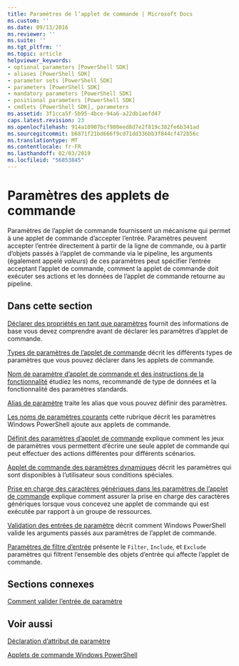 ```yaml
---
title: Paramètres de l’applet de commande | Microsoft Docs
ms.custom: ''
ms.date: 09/13/2016
ms.reviewer: ''
ms.suite: ''
ms.tgt_pltfrm: ''
ms.topic: article
helpviewer_keywords:
- optional parameters [PowerShell SDK]
- aliases [PowerShell SDK]
- parameter sets [PowerShell SDK]
- parameters [PowerShell SDK]
- mandatory parameters [PowerShell SDK]
- positional parameters [PowerShell SDK]
- cmdlets [PowerShell SDK], parameters
ms.assetid: 3f1cca5f-5b95-4bce-94a6-a22db1aefd47
caps.latest.revision: 23
ms.openlocfilehash: 914a10907bcf980eed8d7e2f819c382fe6b341ad
ms.sourcegitcommit: b6871f21bd666f9cd71dd336bb3f844cf472b56c
ms.translationtype: MT
ms.contentlocale: fr-FR
ms.lasthandoff: 02/03/2019
ms.locfileid: "56853845"
---
```

# <a name="cmdlet-parameters"></a>Paramètres des applets de commande

Paramètres de l’applet de commande fournissent un mécanisme qui permet à une applet de commande d’accepter l’entrée. Paramètres peuvent accepter l’entrée directement à partir de la ligne de commande, ou à partir d’objets passés à l’applet de commande via le pipeline, les arguments (également appelé *valeurs*) de ces paramètres peut spécifier l’entrée acceptant l’applet de commande, comment la applet de commande doit exécuter ses actions et les données de l’applet de commande retourne au pipeline.

## <a name="in-this-section"></a>Dans cette section

[Déclarer des propriétés en tant que paramètres](./declaring-properties-as-parameters.md) fournit des informations de base vous devez comprendre avant de déclarer les paramètres d’applet de commande.

[Types de paramètres de l’applet de commande](./types-of-cmdlet-parameters.md) décrit les différents types de paramètres que vous pouvez déclarer dans les applets de commande.

[Nom de paramètre d’applet de commande et des instructions de la fonctionnalité](./standard-cmdlet-parameter-names-and-types.md) étudiez les noms, recommandé de type de données et la fonctionnalité des paramètres standards.

[Alias de paramètre](./parameter-aliases.md) traite les alias que vous pouvez définir des paramètres.

[Les noms de paramètres courants](./common-parameter-names.md) cette rubrique décrit les paramètres Windows PowerShell ajoute aux applets de commande.

[Définit des paramètres d’applet de commande](./cmdlet-parameter-sets.md) explique comment les jeux de paramètres vous permettent d’écrire une seule applet de commande qui peut effectuer des actions différentes pour différents scénarios.

[Applet de commande des paramètres dynamiques](./cmdlet-dynamic-parameters.md) décrit les paramètres qui sont disponibles à l’utilisateur sous conditions spéciales.

[Prise en charge des caractères génériques dans les paramètres de l’applet de commande](./supporting-wildcard-characters-in-cmdlet-parameters.md) explique comment assurer la prise en charge des caractères génériques lorsque vous concevez une applet de commande qui est exécutée par rapport à un groupe de ressources.

[Validation des entrées de paramètre](./validating-parameter-input.md) décrit comment Windows PowerShell valide les arguments passés aux paramètres de l’applet de commande.

[Paramètres de filtre d’entrée](./input-filter-parameters.md) présente le `Filter`, `Include`, et `Exclude` paramètres qui filtrent l’ensemble des objets d’entrée qui affecte l’applet de commande.

## <a name="related-sections"></a>Sections connexes

[Comment valider l’entrée de paramètre](./how-to-validate-parameter-input.md)

## <a name="see-also"></a>Voir aussi

[Déclaration d’attribut de paramètre](./parameter-attribute-declaration.md)

[Applets de commande Windows PowerShell](./cmdlet-overview.md)
